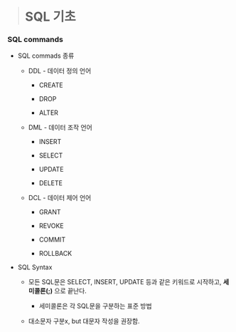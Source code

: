 > # SQL 기초

### SQL commands

- SQL commads 종류
  
  - DDL - 데이터 정의 언어
    
    - CREATE
    
    - DROP
    
    - ALTER
  
  - DML - 데이터 조작 언어
    
    - INSERT
    
    - SELECT
    
    - UPDATE
    
    - DELETE
  
  - DCL - 데이터 제어 언어
    
    - GRANT
    
    - REVOKE
    
    - COMMIT
    
    - ROLLBACK

- SQL Syntax
  
  - 모든 SQL문은 SELECT, INSERT, UPDATE 등과 같은 키워드로 시작하고, **세미콜론(;)** 으로 끝난다.
    
    - 세미콜론은 각 SQL문을 구분하는 표준 방법
  
  - 대소문자 구분x, but 대문자 작성을 권장함.
    
    


